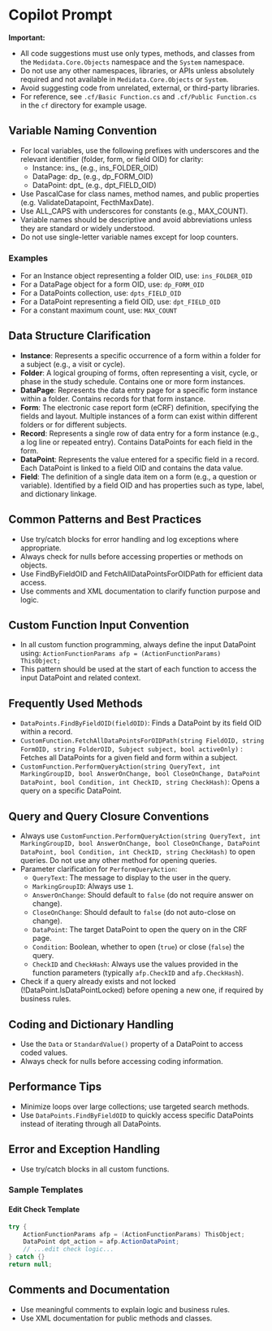 # Copilot Prompt

**Important:**
- All code suggestions must use only types, methods, and classes from the `Medidata.Core.Objects` namespace and the `System` namespace.
- Do not use any other namespaces, libraries, or APIs unless absolutely required and not available in `Medidata.Core.Objects` or `System`.
- Avoid suggesting code from unrelated, external, or third-party libraries.
- For reference, see `.cf/Basic Function.cs` and `.cf/Public Function.cs` in the `cf` directory for example usage.

## Variable Naming Convention
- For local variables, use the following prefixes with underscores and the relevant identifier (folder, form, or field OID) for clarity:
  - Instance: ins_<identifier> (e.g., ins_FOLDER_OID)
  - DataPage: dp_<identifier> (e.g., dp_FORM_OID)
  - DataPoint: dpt_<identifier> (e.g., dpt_FIELD_OID)
- Use PascalCase for class names, method names, and public properties (e.g. ValidateDatapoint, FecthMaxDate).
- Use ALL_CAPS with underscores for constants (e.g., MAX_COUNT).
- Variable names should be descriptive and avoid abbreviations unless they are standard or widely understood.
- Do not use single-letter variable names except for loop counters.

### Examples
- For an Instance object representing a folder OID, use: `ins_FOLDER_OID`
- For a DataPage object for a form OID, use: `dp_FORM_OID`
- For a DataPoints collection, use: `dpts_FIELD_OID`
- For a DataPoint representing a field OID, use: `dpt_FIELD_OID`
- For a constant maximum count, use: `MAX_COUNT`

## Data Structure Clarification
- **Instance**: Represents a specific occurrence of a form within a folder for a subject (e.g., a visit or cycle).
- **Folder**: A logical grouping of forms, often representing a visit, cycle, or phase in the study schedule. Contains one or more form instances.
- **DataPage**: Represents the data entry page for a specific form instance within a folder. Contains records for that form instance.
- **Form**: The electronic case report form (eCRF) definition, specifying the fields and layout. Multiple instances of a form can exist within different folders or for different subjects.
- **Record**: Represents a single row of data entry for a form instance (e.g., a log line or repeated entry). Contains DataPoints for each field in the form.
- **DataPoint**: Represents the value entered for a specific field in a record. Each DataPoint is linked to a field OID and contains the data value.
- **Field**: The definition of a single data item on a form (e.g., a question or variable). Identified by a field OID and has properties such as type, label, and dictionary linkage.

## Common Patterns and Best Practices
- Use try/catch blocks for error handling and log exceptions where appropriate.
- Always check for nulls before accessing properties or methods on objects.
- Use FindByFieldOID and FetchAllDataPointsForOIDPath for efficient data access.
- Use comments and XML documentation to clarify function purpose and logic.

## Custom Function Input Convention
- In all custom function programming, always define the input DataPoint using:
  `ActionFunctionParams afp = (ActionFunctionParams) ThisObject;`
- This pattern should be used at the start of each function to access the input DataPoint and related context.

## Frequently Used Methods
- `DataPoints.FindByFieldOID(fieldOID)`: Finds a DataPoint by its field OID within a record.
- `CustomFunction.FetchAllDataPointsForOIDPath(string FieldOID, string FormOID, string FolderOID, Subject subject, bool activeOnly)` : Fetches all DataPoints for a given field and form within a subject.
- `CustomFunction.PerformQueryAction(string QueryText, int MarkingGroupID, bool AnswerOnChange, bool CloseOnChange, DataPoint DataPoint, bool Condition, int CheckID, string CheckHash)`: Opens a query on a specific DataPoint.

## Query and Query Closure Conventions
- Always use `CustomFunction.PerformQueryAction(string QueryText, int MarkingGroupID, bool AnswerOnChange, bool CloseOnChange, DataPoint DataPoint, bool Condition, int CheckID, string CheckHash)` to open queries. Do not use any other method for opening queries.
- Parameter clarification for `PerformQueryAction`:
  - `QueryText`: The message to display to the user in the query.
  - `MarkingGroupID`: Always use `1`.
  - `AnswerOnChange`: Should default to `false` (do not require answer on change).
  - `CloseOnChange`: Should default to `false` (do not auto-close on change).
  - `DataPoint`: The target DataPoint to open the query on in the CRF page.
  - `Condition`: Boolean, whether to open (`true`) or close (`false`) the query.
  - `CheckID` and `CheckHash`: Always use the values provided in the function parameters (typically `afp.CheckID` and `afp.CheckHash`).
- Check if a query already exists and not locked (!DataPoint.IsDataPointLocked) before opening a new one, if required by business rules.

## Coding and Dictionary Handling
- Use the `Data` or `StandardValue()` property of a DataPoint to access coded values.
- Always check for nulls before accessing coding information.

## Performance Tips
- Minimize loops over large collections; use targeted search methods.
- Use `DataPoints.FindByFieldOID` to quickly access specific DataPoints instead of iterating through all DataPoints.

## Error and Exception Handling
- Use try/catch blocks in all custom functions.

### Sample Templates
#### Edit Check Template
```csharp
try {
    ActionFunctionParams afp = (ActionFunctionParams) ThisObject;
    DataPoint dpt_action = afp.ActionDataPoint;
    // ...edit check logic...
} catch {}
return null;
```

## Comments and Documentation
- Use meaningful comments to explain logic and business rules.
- Use XML documentation for public methods and classes.
